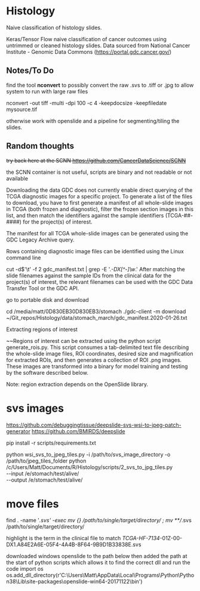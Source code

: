 # Histology
Naive classification of histology slides.

Keras/Tensor Flow naive classification of cancer outcomes using untrimmed or cleaned histology slides.
Data sourced from National Cancer Institute - Genomic Data Commons (https://portal.gdc.cancer.gov/)

## Notes/To Do
find the tool **nconvert** to possibly convert the raw .svs to .tiff or .jpg to allow system to run with large raw files

nconvert -out tiff -multi -dpi 100 -c 4 -keepdocsize -keepfiledate mysource.tif

otherwise work with openslide and a pipeline for segmenting/tiling the slides.


## Random thoughts

~~try back here at the SCNN
https://github.com/CancerDataScience/SCNN~~

the SCNN container is not useful, scripts are binary and not readable or not available

Downloading the data
GDC does not currently enable direct querying of the TCGA diagnostic images for a specific project. To generate a list of the files to download, you have to first generate a manifest of all whole-slide images in TCGA (both frozen and diagnostic), filter the frozen section images in this list, and then match the identifiers against the sample identifiers (TCGA-##-####) for the project(s) of interest.

The manifest for all TCGA whole-slide images can be generated using the GDC Legacy Archive query.

Rows containing diagnostic image files can be identified using the Linux command line

cut -d$'\t' -f 2 gdc_manifest.txt | grep -E '\.*-DX[^-]\w*.'
After matching the slide filenames against the sample IDs from the clinical data for the project(s) of interest, the relevant filenames can be used with the GDC Data Transfer Tool or the GDC API.

go to portable disk and download

cd /media/matt/0D830EB30D830EB3/stomach 
./gdc-client -m download ~/Git_repos/Histology/data/stomach_march/gdc_manifest.2020-01-26.txt

Extracting regions of interest  

~~Regions of interest can be extracted using the python script generate_rois.py. This script consumes a tab-delimited text file describing the whole-slide image files, ROI coordinates, desired size and magnification for extracted ROIs, and then generates a collection of ROI .png images. These images are transformed into a binary for model training and testing by the software described below.

Note: region extraction depends on the OpenSlide library.

# svs images
https://github.com/debuggingtissue/deepslide-svs-wsi-to-jpeg-patch-generator
https://github.com/BMIRDS/deepslide

pip install -r scripts/requirements.txt

python wsi_svs_to_jpeg_tiles.py  -i /path/to/svs_image_directory -o /path/to/jpeg_tiles_folder
python /c/Users/Matt/Documents/R/Histology/scripts/2_svs_to_jpg_tiles.py \
  --input /e/stomach/test/alive/ \
  --output /e/stomach/test/alive/

# move files
find . -name '*.svs' -exec mv {} /path/to/single/target/directory/ \;
mv **/*.svs /path/to/single/target/directory/

highlight is the term in the clinical file to match 
*TCGA-HF-7134*-01Z-00-DX1.A84E2A6E-05F4-4A4B-8F64-9B9D1B33838E.svs

downloaded windows openslide to the path below then added the path at the start of python scripts which allows it to find the correct dll and run the code
import os
os.add_dll_directory(r'C:\Users\Matt\AppData\Local\Programs\Python\Python38\Lib\site-packages\openslide-win64-20171122\bin')
 
